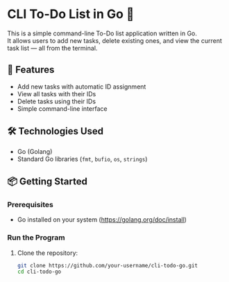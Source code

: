 # CLI To-Do List in Go 📝

This is a simple command-line To-Do list application written in Go.  
It allows users to add new tasks, delete existing ones, and view the current task list — all from the terminal.

## 🚀 Features

- Add new tasks with automatic ID assignment
- View all tasks with their IDs
- Delete tasks using their IDs
- Simple command-line interface

## 🛠️ Technologies Used

- Go (Golang)
- Standard Go libraries (`fmt`, `bufio`, `os`, `strings`)

## 📦 Getting Started

### Prerequisites
- Go installed on your system (https://golang.org/doc/install)

### Run the Program

1. Clone the repository:
   ```bash
   git clone https://github.com/your-username/cli-todo-go.git
   cd cli-todo-go
